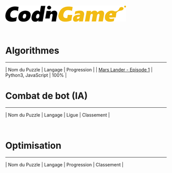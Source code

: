[![CodinGame](/CodinGame.png)](https://www.codingame.com/ "CodinGame")

<br>

# Algorithmes
-----------------------------------------------------------------------------------------------------------------------------
| Nom du Puzzle                                                                         | Langage             | Progression |
| [Mars Lander - Episode 1](https://www.codingame.com/ide/puzzle/mars-lander-episode-1) | Python3, JavaScript |    100%     |
<br>

# Combat de bot (IA)
------------------------------------------------
| Nom du Puzzle | Langage | Ligue | Classement |

<br>

# Optimisation
------------------------------------------------------
| Nom du Puzzle | Langage | Progression | Classement |